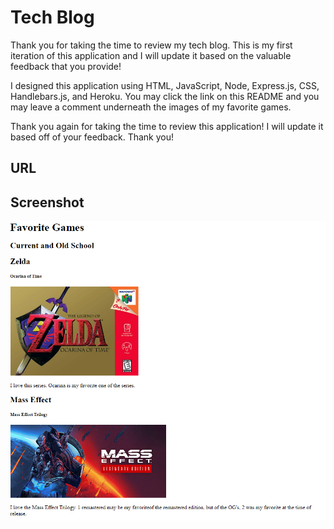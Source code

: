 # Tech Blog 

Thank you for taking the time to review my tech blog. This is my first iteration of this application and I will update it based on the valuable feedback that you provide! 

I designed this application using HTML, JavaScript, Node, Express.js, CSS, Handlebars.js, and Heroku. You may click the link on this README and you may leave a comment underneath the images of my favorite games. 

Thank you again for taking the time to review this application! I will update it based off of your feedback. Thank you! 

## URL


## Screenshot
<img src="/assets/Screenshot.png" alt="App in Progress" title="App in Progress">